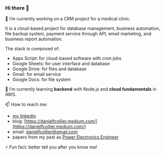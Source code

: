 ### Hi there 👋

🔭 I’m currently working on a CRM project for a medical clinic. 

It is a cloud-based project for database management, business automation, file backup system, payment service through API, email marketing, and business report automation.

The stack is composed of:
- Apps Script: for cloud-based software with cron jobs
- Google Sheets: for user interface and database
- Google Drive: for files and database
- Gmail: for email service
- Google Docs: for file system

🌱 I’m currently learning **backend** with Node.js and **cloud fundamentals** in AWS.

📫 How to reach me: 
- [my linkedin](https://www.linkedin.com/in/danielfcollier/)
- blog: [https://danielfcollier.medium.com/](https://danielfcollier.medium.com/)
- email: danielfcollier@gmail.com 
- papers from my past as [Power Electronics Engineer](https://www.researchgate.net/profile/Daniel-A-F-Collier)

⚡ Fun fact: better tell you after you know me!
